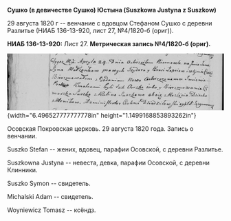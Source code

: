 **Сушко (в девичестве Сушко) Юстына (Suszkowa Justyna z Suszkow)**

29 августа 1820 г -- венчание с вдовцом Стефаном Сушко с деревни
Разлитье (НИАБ 136-13-920, лист 27, №4/1820-б (ориг)).

**НИАБ 136-13-920:** Лист 27. **Метрическая запись №4/1820-б (ориг).**

![](./media/c671b45ed58caf9160dad469d3cab3743bf5457d.png){width="6.496527777777778in"
height="1.1499168853893262in"}

Осовская Покровская церковь. 29 августа 1820 года. Запись о венчании.

Suszko Stefan -- жених, вдовец, парафии Осовской, с деревни Разлитье.

Suszkowna Justyna -- невеста, девка, парафии Осовской, с деревни
Клинники.

Suszko Symon -- свидетель.

Michalski Adam -- свидетель.

Woyniewicz Tomasz -- ксёндз.

